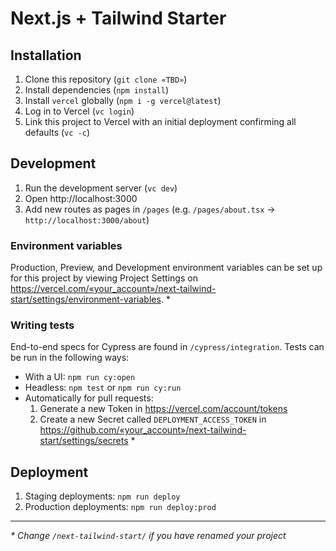 # Next.js + Tailwind Starter

## Installation

1. Clone this repository (`git clone «TBD»`)
2. Install dependencies (`npm install`)
3. Install `vercel` globally (`npm i -g vercel@latest`)
4. Log in to Vercel (`vc login`)
5. Link this project to Vercel with an initial deployment confirming all defaults (`vc -c`)

## Development

1. Run the development server (`vc dev`)
2. Open http://localhost:3000
3. Add new routes as pages in `/pages` (e.g. `/pages/about.tsx` -> `http://localhost:3000/about`)

### Environment variables

Production, Preview, and Development environment variables can be set up for this project by viewing Project Settings on https://vercel.com/«your_account»/next-tailwind-start/settings/environment-variables. *

### Writing tests

End-to-end specs for Cypress are found in `/cypress/integration`. Tests can be run in the following ways:

* With a UI: `npm run cy:open`
* Headless: `npm test` or `npm run cy:run`
* Automatically for pull requests:
   1. Generate a new Token in https://vercel.com/account/tokens
   2. Create a new Secret called `DEPLOYMENT_ACCESS_TOKEN` in https://github.com/«your_account»/next-tailwind-start/settings/secrets *


## Deployment

1. Staging deployments: `npm run deploy`
2. Production deployments: `npm run deploy:prod`

---

*\* Change `/next-tailwind-start/` if you have renamed your project*